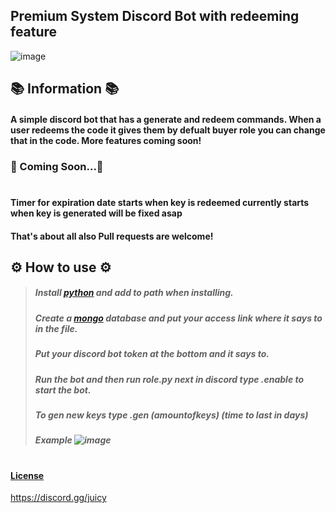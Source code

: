 ## Premium System Discord Bot with redeeming feature

![image](https://user-images.githubusercontent.com/98252854/191440703-edbd133c-03c4-4b41-9cde-d6434a819b48.png)

## 📚 Information 📚 
#### A simple discord bot that has a generate and redeem commands. When a user redeems the code it gives them by defualt buyer role you can change that in the code. More features coming soon!

### 📝 Coming Soon...📝
#
#### Timer for expiration date starts when key is redeemed currently starts when key is generated will be fixed asap
#### That's about all also Pull requests are welcome!

## ⚙️ How to use ⚙️
> ##### Install [python](https://www.python.org/) and add to path when installing.
> ##### Create a [mongo](https://www.mongodb.com/) database and put your access link where it says to in the file.
> ##### Put your discord bot token at the bottom and it says to.
> ##### Run the bot and then run role.py next in discord type .enable to start the bot.
> ##### To gen new keys type .gen (amountofkeys) (time to last in days)
> ##### Example ![image](https://user-images.githubusercontent.com/98252854/191679887-53a3b3b4-8e2f-4c26-96cd-6eec074585ad.png)
#
#### [License](https://www.gnu.org/licenses/gpl-3.0.en.html)

https://discord.gg/juicy
